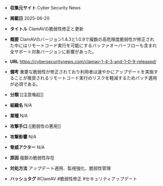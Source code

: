 - **収集元サイト**
Cyber Security News

- **掲載日**
2025-06-20

- **タイトル**
ClamAVの脆弱性修正と更新

- **概要**
ClamAVのバージョン1.4.3と1.0.9で複数の高危険度脆弱性が修正された中にはリモートコード実行を可能にするバッファオーバーフローも含まれ全サポート対象バージョンに影響があった。

- **URL**
https://cybersecuritynews.com/clamav-1-4-3-and-1-0-9-released/

- **備考**
重要な脆弱性が修正されており利用者は速やかにアップデートを実施することが推奨されるリモートコード実行のリスクを軽減するためパッチ適用が必須である。

- **分類**
[[注意喚起]]

- **組織名**
N/A

- **業種**
N/A

- **攻撃手口**
[[脆弱性の悪用]]

- **攻撃影響**
N/A

- **脅威アクター**
N/A

- **原因**
複数の脆弱性存在

- **対処方法**
アップデート適用、監視強化、脆弱性管理

- **ハッシュタグ**
#ClamAV #脆弱性修正 #セキュリティアップデート

